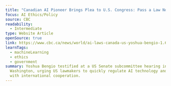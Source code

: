 ```yaml
---
title: "Canadian AI Pioneer Brings Plea to U.S. Congress: Pass a Law Now"
focus: AI Ethics/Policy
source: CBC
readability:
  - Intermediate
type: Website Article
openSource: true
link: https://www.cbc.ca/news/world/ai-laws-canada-us-yoshua-bengio-1.6917793
learnTags:
  - machineLearning
  - ethics
  - government
summary: Yoshua Bengio testified at a US Senate subcommittee hearing in
  Washington, urging US lawmakers to quickly regulate AI technology and to do so
  with international cooperation.
---
```

